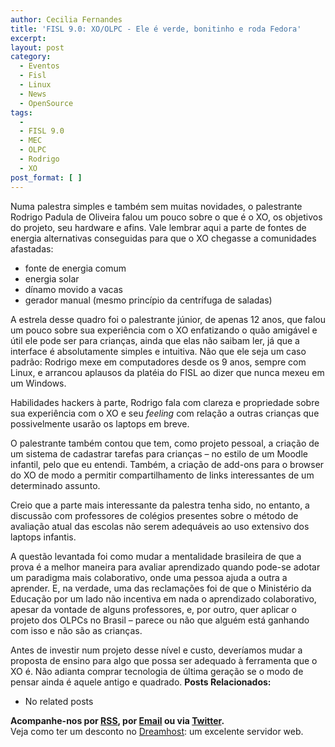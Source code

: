 ```yaml
---
author: Cecilia Fernandes
title: 'FISL 9.0: XO/OLPC - Ele é verde, bonitinho e roda Fedora'
excerpt:
layout: post
category:
  - Eventos
  - Fisl
  - Linux
  - News
  - OpenSource
tags:
  - 
  - FISL 9.0
  - MEC
  - OLPC
  - Rodrigo
  - XO
post_format: [ ]
---
```

Numa palestra simples e também sem muitas novidades, o palestrante Rodrigo Padula de Oliveira falou um pouco sobre o que é o XO, os objetivos do projeto, seu hardware e afins. Vale lembrar aqui a parte de fontes de energia alternativas conseguidas para que o XO chegasse a comunidades afastadas:

*   fonte de energia comum
*   energia solar
*   dínamo movido a vacas
*   gerador manual (mesmo princípio da centrífuga de saladas)

A estrela desse quadro foi o palestrante júnior, de apenas 12 anos, que falou um pouco sobre sua experiência com o XO enfatizando o quão amigável e útil ele pode ser para crianças, ainda que elas não saibam ler, já que a interface é absolutamente simples e intuitiva. Não que ele seja um caso padrão: Rodrigo mexe em computadores desde os 9 anos, sempre com Linux, e arrancou aplausos da platéia do FISL ao dizer que nunca mexeu em um Windows.

Habilidades hackers à parte, Rodrigo fala com clareza e propriedade sobre sua experiência com o XO e seu *feeling* com relação a outras crianças que possivelmente usarão os laptops em breve.

O palestrante também contou que tem, como projeto pessoal, a criação de um sistema de cadastrar tarefas para crianças – no estilo de um Moodle infantil, pelo que eu entendi. Também, a criação de add-ons para o browser do XO de modo a permitir compartilhamento de links interessantes de um determinado assunto.

Creio que a parte mais interessante da palestra tenha sido, no entanto, a discussão com professores de colégios presentes sobre o método de avaliação atual das escolas não serem adequáveis ao uso extensivo dos laptops infantis.

A questão levantada foi como mudar a mentalidade brasileira de que a prova é a melhor maneira para avaliar aprendizado quando pode-se adotar um paradigma mais colaborativo, onde uma pessoa ajuda a outra a aprender. E, na verdade, uma das reclamações foi de que o Ministério da Educação por um lado não incentiva em nada o aprendizado colaborativo, apesar da vontade de alguns professores, e, por outro, quer aplicar o projeto dos OLPCs no Brasil – parece ou não que alguém está ganhando com isso e não são as crianças.

Antes de investir num projeto desse nível e custo, deveríamos mudar a proposta de ensino para algo que possa ser adequado à ferramenta que o XO é. Não adianta comprar tecnologia de última geração se o modo de pensar ainda é aquele antigo e quadrado. 
**Posts Relacionados:** 
*   No related posts









**Acompanhe-nos por [ RSS][2], por [Email][3] ou via [Twitter][4].**  
Veja como ter um desconto no [Dreamhost][5]: um excelente servidor web.

 [1]: https://twitter.com/share
 [2]: http://feeds.feedburner.com/VidaGeek
 [3]: http://feedburner.google.com/fb/a/mailverify?uri=VidaGeek&loc=pt_BR
 [4]: http://twitter.com/blogvidageek
 [5]: http://vidageek.net/dreamhost/
